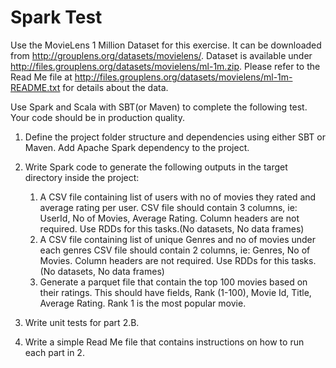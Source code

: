 Spark Test
===========
Use the MovieLens 1 Million Dataset for this exercise. It can be downloaded from http://grouplens.org/datasets/movielens/.
Dataset is available under http://files.grouplens.org/datasets/movielens/ml-1m.zip.
Please refer to the Read Me file at http://files.grouplens.org/datasets/movielens/ml-1m-README.txt for details about the data.

Use Spark and Scala with SBT(or Maven) to complete the following test. Your code should be in production quality.

1. Define the project folder structure and dependencies using either SBT or Maven. Add Apache Spark dependency to the project.
2. Write Spark code to generate the following outputs in the target directory inside the project:
   1. A CSV file containing list of users with no of movies they rated and average rating per user.
   CSV file should contain 3 columns, ie: UserId, No of Movies, Average Rating. Column headers are not required. Use RDDs for this tasks.(No datasets, No data frames)
   2. A CSV file containing list of unique Genres and no of movies under each genres
    CSV file should contain 2 columns, ie: Genres, No of Movies. Column headers are not required. Use RDDs for this tasks.(No datasets, No data frames)
   3. Generate a parquet file that contain the top 100 movies based on their ratings. This should have fields, Rank (1-100), Movie Id, Title, Average Rating. Rank 1 is the most popular movie.
  
3. Write unit tests for part 2.B.
4. Write a simple Read Me file that contains instructions on how to run each part in 2.
